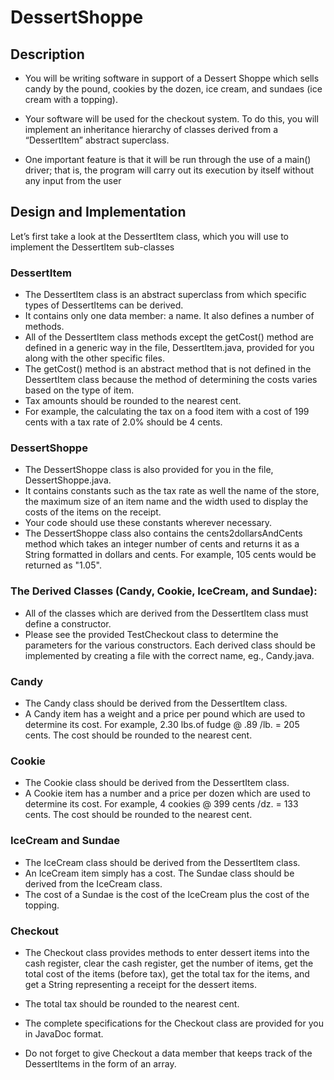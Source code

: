 # DessertShoppe

## Description
* You will be writing software in support of a Dessert Shoppe which sells candy by the pound, cookies by the dozen, ice cream, and sundaes (ice cream with a topping).

* Your software will be used for the checkout system. To do this, you will implement an inheritance hierarchy of classes derived from a “DessertItem” abstract superclass.  

* One important feature is that it will be run through the use of a main() driver; that is, the program will carry out its execution by itself without any input from the user
 
 
 ## Design and Implementation 
 
 Let’s first take a look at the DessertItem class, which you will use to implement the DessertItem sub-classes
 
 ### DessertItem 
 
 * The DessertItem class is an abstract superclass from which specific types of DessertItems can be derived. 
 * It contains only one data member: a name. It also defines a number of methods.
 * All of the DessertItem class methods except the getCost() method are defined in a generic way in the file, DessertItem.java, provided for you along with the other specific files. 
 * The getCost() method is an abstract method that is not defined in the DessertItem class because the method of determining the costs varies based on the type of item. 
 * Tax amounts should be rounded to the nearest cent. 
 * For example, the calculating the tax on a food item with a cost of 199 cents with a tax rate of 2.0% should be 4 cents.  
 
 ### DessertShoppe 
 * The DessertShoppe class is also provided for you in the file, DessertShoppe.java.
 * It contains constants such as the tax rate as well the name of the store, the maximum size of an item name and the width used to display the costs of the items on the receipt. 
 * Your code should use these constants wherever necessary.
 * The DessertShoppe class also contains the cents2dollarsAndCents method which takes an integer number of cents and returns it as a String formatted in dollars and cents. For example, 105 cents would be returned as "1.05".  
 
 
### The Derived Classes (Candy, Cookie, IceCream, and Sundae):  
* All of the classes which are derived from the DessertItem class must define a constructor.
* Please see the provided TestCheckout class to determine the parameters for the various constructors. Each derived class should be implemented by creating a file with the correct name, eg., Candy.java.  

### Candy 
* The Candy class should be derived from the DessertItem class.
* A Candy item has a weight and a price per pound which are used to determine its cost. For example, 2.30 lbs.of fudge @ .89 /lb. = 205 cents. The cost should be rounded to the nearest cent.
 
 
 ### Cookie  
 * The Cookie class should be derived from the DessertItem class. 
 * A Cookie item has a number and a price per dozen which are used to determine its cost. For example, 4 cookies @ 399 cents /dz. = 133 cents. The cost should be rounded to the nearest cent.  
 
 ### IceCream and Sundae  
 * The IceCream class should be derived from the DessertItem class.
 * An IceCream item simply has a cost. The Sundae class should be derived from the IceCream class. 
 * The cost of a Sundae is the cost of the IceCream plus the cost of the topping.  
 
 ### Checkout
 * The Checkout class provides methods to enter dessert items into the cash register, clear the cash register, get the number of items, get the total cost of the items (before tax), get the total tax for the items, and get a String representing a receipt for the dessert items.

 * The total tax should be rounded to the nearest cent.
 
 * The complete specifications for the Checkout class are provided for you in JavaDoc format.
 
 * Do not forget to give Checkout a data member that keeps track of the DessertItems in the form of an array. 
